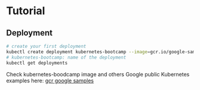 # Tutorial

## Deployment
```bash
# create your first deployment
kubectl create deployment kubernetes-bootcamp --image=gcr.io/google-samples/kubernetes-bootcamp:v1
# kubernetes-bootcamp: name of the deployment
kubectl get deployments
```

Check kubernetes-boodcamp image and others Google public Kubernetes examples here: [gcr google samples](https://console.cloud.google.com/gcr/images/google-samples)